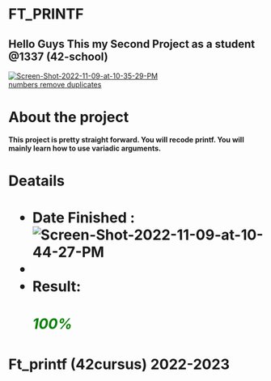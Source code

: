 <h1>FT_PRINTF</h1>
<h2>Hello Guys This my Second Project as a student @1337 (42-school)</h2>

<a href="https://imgbb.com/"><img src="https://i.ibb.co/5T6Ws0P/Screen-Shot-2022-11-09-at-10-35-29-PM.png" alt="Screen-Shot-2022-11-09-at-10-35-29-PM" border="0"></a><br /><a target='_blank' href='https://dedupelist.com/'>numbers remove duplicates</a><br />

<h1> About the project</h1>
<p>
<b>This project is pretty straight forward. You will recode printf. You will mainly learn how to use variadic arguments.</b>
</p>

<h1>Deatails<h1>
  <ul>
    <li>
      Date Finished : <img src="https://i.ibb.co/HGtythm/Screen-Shot-2022-11-09-at-10-44-27-PM.png" alt="Screen-Shot-2022-11-09-at-10-44-27-PM" border="0">
    <li>
    <li>Result: <h5 style="color:green">100%</h5></li>
  </ul>

Ft_printf (42cursus) 2022-2023
